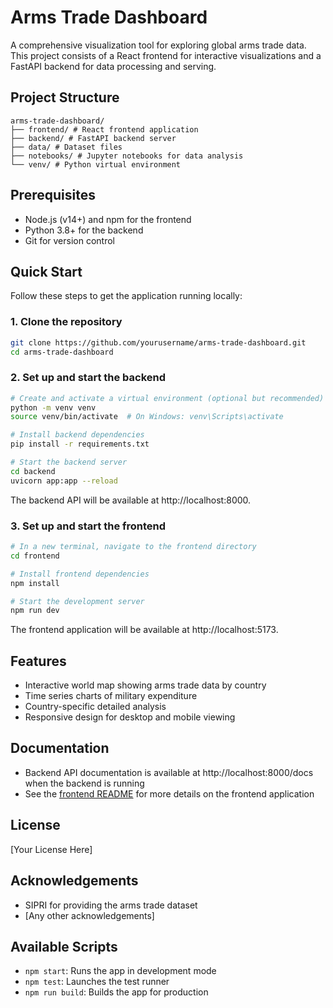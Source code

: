 # Arms Trade Dashboard

A comprehensive visualization tool for exploring global arms trade data. This project consists of a React frontend for interactive visualizations and a FastAPI backend for data processing and serving.

## Project Structure

```
arms-trade-dashboard/
├── frontend/ # React frontend application
├── backend/ # FastAPI backend server
├── data/ # Dataset files
├── notebooks/ # Jupyter notebooks for data analysis
└── venv/ # Python virtual environment
```
## Prerequisites

- Node.js (v14+) and npm for the frontend
- Python 3.8+ for the backend
- Git for version control

## Quick Start

Follow these steps to get the application running locally:

### 1. Clone the repository

```bash
git clone https://github.com/yourusername/arms-trade-dashboard.git
cd arms-trade-dashboard
```

### 2. Set up and start the backend

```bash
# Create and activate a virtual environment (optional but recommended)
python -m venv venv
source venv/bin/activate  # On Windows: venv\Scripts\activate

# Install backend dependencies
pip install -r requirements.txt

# Start the backend server
cd backend
uvicorn app:app --reload
```

The backend API will be available at http://localhost:8000.

### 3. Set up and start the frontend

```bash
# In a new terminal, navigate to the frontend directory
cd frontend

# Install frontend dependencies
npm install

# Start the development server
npm run dev
```

The frontend application will be available at http://localhost:5173.

## Features

- Interactive world map showing arms trade data by country
- Time series charts of military expenditure
- Country-specific detailed analysis
- Responsive design for desktop and mobile viewing

## Documentation

- Backend API documentation is available at http://localhost:8000/docs when the backend is running
- See the [frontend README](./frontend/README.md) for more details on the frontend application

## License

[Your License Here]

## Acknowledgements

- SIPRI for providing the arms trade dataset
- [Any other acknowledgements]

## Available Scripts

- `npm start`: Runs the app in development mode
- `npm test`: Launches the test runner
- `npm run build`: Builds the app for production
